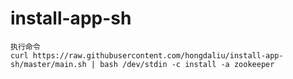 # install-app-sh

```
执行命令
curl https://raw.githubusercontent.com/hongdaliu/install-app-sh/master/main.sh | bash /dev/stdin -c install -a zookeeper
```
